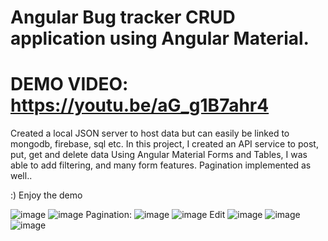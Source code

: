 # Angular Bug tracker CRUD application using Angular Material.
# DEMO VIDEO: https://youtu.be/aG_g1B7ahr4 #
Created a local JSON server to host data but can easily be linked to mongodb, firebase, sql etc.
In this project, I created an API service to post, put, get and delete data
Using Angular Material Forms and Tables, I was able to add filtering, and many form features. Pagination implemented as well..

:) Enjoy the demo

![image](https://user-images.githubusercontent.com/40246928/197669128-488aac1f-5dd8-44fd-b221-dd94fdb02f8f.png)
![image](https://user-images.githubusercontent.com/40246928/197669162-21924221-690a-4486-9c51-855c7076af29.png)
Pagination:
![image](https://user-images.githubusercontent.com/40246928/197681620-b3bc4fe9-7c73-4709-a278-85d015cbc24a.png)
![image](https://user-images.githubusercontent.com/40246928/197681658-196a2c6a-9412-4541-94c5-d86336e0648f.png)
Edit
![image](https://user-images.githubusercontent.com/40246928/197681687-1aafd671-5bf0-428f-a221-eb3e49d08973.png)
![image](https://user-images.githubusercontent.com/40246928/197681740-4e0d3a7b-569f-436a-81b3-6424652f08fb.png)
![image](https://user-images.githubusercontent.com/40246928/197681766-28a5a2b9-743f-4010-868e-8f75e684fbd1.png)



